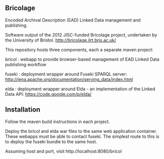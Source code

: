 Bricolage
---------

Encoded Archival Description (EAD) Linked Data management and publishing.

Software output of the 2012 JISC-funded Bricolage project, undertaken by the University of Bristol.
http://bricolage.ilrt.bris.ac.uk/

This repository hosts three components, each a separate maven project:

bricol
: webapp to provide browser-based management of EAD Linked Data publishing workflow

fuseki
: deployment wrapper around Fuseki SPARQL server: http://jena.apache.org/documentation/serving_data/index.html

elda
: deployment wrapper around Elda - an implementation of the Linked Data API: https://code.google.com/p/elda/


Installation
------------

Follow the maven build instructions in each project.

Deploy the bricol and elda war files to the same web application container. These webapps must be able to contact
fuseki. The simplest route to this is to deploy the fuseki bundle to the same host.

Assuming host and port, visit http://localhost:8080/bricol